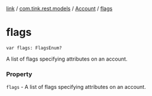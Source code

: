 [link](../../index.md) / [com.tink.rest.models](../index.md) / [Account](index.md) / [flags](./flags.md)

# flags

`var flags: FlagsEnum?`

A list of flags specifying attributes on an account.

### Property

`flags` - A list of flags specifying attributes on an account.